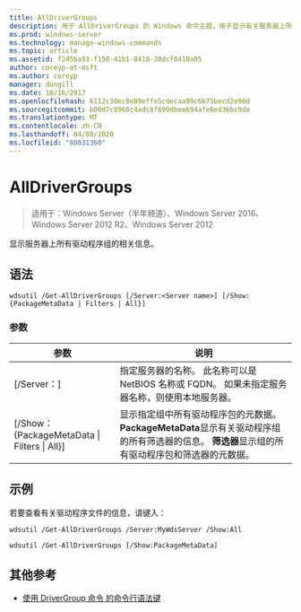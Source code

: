 ```yaml
---
title: AllDriverGroups
description: 用于 AllDriverGroups 的 Windows 命令主题，用于显示有关服务器上所有驱动程序组的信息。
ms.prod: windows-server
ms.technology: manage-windows-commands
ms.topic: article
ms.assetid: f245ba53-f150-41b1-8418-38dcf0410a05
author: coreyp-at-msft
ms.author: coreyp
manager: dongill
ms.date: 10/16/2017
ms.openlocfilehash: 6112c38ec8e89effe5cdecaa99c6b75becd2e90d
ms.sourcegitcommit: b00d7c8968c4adc8f699dbee694afe6ed36bc9de
ms.translationtype: MT
ms.contentlocale: zh-CN
ms.lasthandoff: 04/08/2020
ms.locfileid: "80831360"
---
```

# <a name="get-alldrivergroups"></a>AllDriverGroups

>适用于：Windows Server（半年频道）、Windows Server 2016、Windows Server 2012 R2、Windows Server 2012

显示服务器上所有驱动程序组的相关信息。

## <a name="syntax"></a>语法
```
wdsutil /Get-AllDriverGroups [/Server:<Server name>] [/Show:{PackageMetaData | Filters | All}]
```
### <a name="parameters"></a>参数
|参数|说明|
|-------|--------|
|[/Server：<Server name>]|指定服务器的名称。 此名称可以是 NetBIOS 名称或 FQDN。 如果未指定服务器名称，则使用本地服务器。|
|[/Show： {PackageMetaData &#124; Filters &#124; All}]|显示指定组中所有驱动程序包的元数据。 **PackageMetaData**显示有关驱动程序组的所有筛选器的信息。 **筛选器**显示组的所有驱动程序包和筛选器的元数据。|
## <a name="examples"></a><a name=BKMK_examples></a>示例
若要查看有关驱动程序文件的信息，请键入：
```
wdsutil /Get-AllDriverGroups /Server:MyWdsServer /Show:All
```
```
wdsutil /Get-AllDriverGroups [/Show:PackageMetaData]
```
## <a name="additional-references"></a>其他参考
- [使用 DriverGroup 命令
的](using-the-get-drivergroup-command.md)[命令行语法键](command-line-syntax-key.md)
